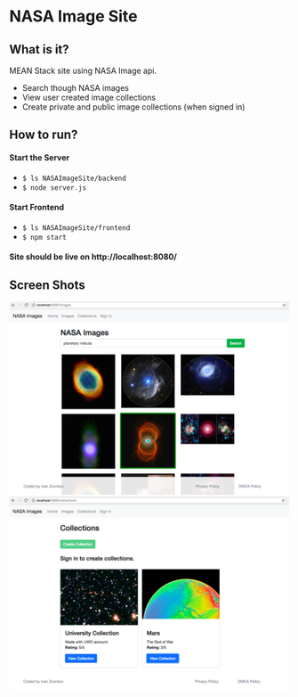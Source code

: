 # NASA Image Site

## What is it?
MEAN Stack site using NASA Image api.
- Search though NASA images 
- View user created image collections
- Create private and public image collections (when signed in)

## How to run?
#### Start the Server
- `$ ls NASAImageSite/backend`
- `$ node server.js`
#### Start Frontend
- `$ ls NASAImageSite/frontend`
- `$ npm start`

#### Site should be live on http://localhost:8080/

## Screen Shots 
![alt text](https://raw.githubusercontent.com/ivanzvonkov/NASAImageSite/master/screenshots/screenshot_images.png "Images Screenshot")
![alt text](https://raw.githubusercontent.com/ivanzvonkov/NASAImageSite/master/screenshots/screenshot-collections.png "Images Screenshot")